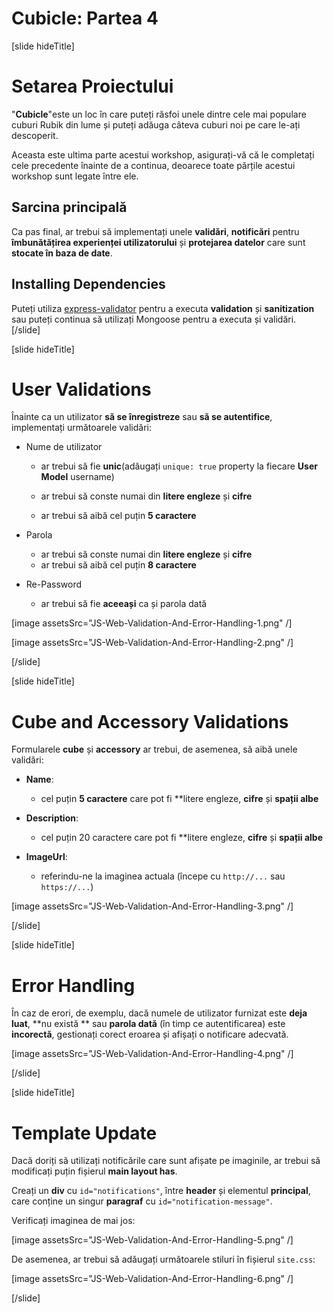 # Cubicle: Partea 4

[slide hideTitle]

# Setarea Proiectului

"**Cubicle**"este un loc în care puteți răsfoi unele dintre cele mai populare cuburi Rubik din lume și puteți adăuga câteva cuburi noi pe care le-ați descoperit.

Aceasta este ultima parte acestui workshop, asigurați-vă că le completați cele precedente înainte de a continua, deoarece toate părțile acestui workshop sunt legate între ele.

## Sarcina principală

Ca pas final, ar trebui să implementați unele **validări**, **notificări** pentru **îmbunătățirea experienței utilizatorului** și **protejarea datelor** care sunt **stocate în baza de date**.

## Installing Dependencies

Puteți utiliza [express-validator](https://www.npmjs.com/package/express-validator) pentru a executa **validation** și **sanitization** sau puteți continua să utilizați Mongoose pentru a executa și validări.
[/slide]

[slide hideTitle]
# User Validations

Înainte ca un utilizator **să se înregistreze** sau **să se autentifice**, implementați următoarele validări:

- Nume de utilizator

   - ar trebui să fie **unic**\(adăugați `unique: true` property la fiecare **User Model** username\)

   - ar trebui să conste numai din **litere engleze** și **cifre**
   - ar trebui să aibă cel puțin **5 caractere**

- Parola

   - ar trebui să conste numai din **litere engleze** și **cifre**
   - ar trebui să aibă cel puțin **8 caractere**

- Re\-Password

   - ar trebui să fie **aceeași** ca și parola dată

[image assetsSrc="JS-Web-Validation-And-Error-Handling-1.png" /]

[image assetsSrc="JS-Web-Validation-And-Error-Handling-2.png" /]

[/slide]

[slide hideTitle]

# Cube and Accessory Validations

Formularele **cube** și **accessory** ar trebui, de asemenea, să aibă unele validări:

- **Name**:

   - cel puțin **5 caractere** care pot fi **litere engleze, **cifre** și **spații albe**

- **Description**:

   - cel puțin 20 caractere care pot fi **litere engleze, **cifre** și **spații albe**

- **ImageUrl**:

   - referindu-ne la imaginea actuala \(începe cu `http://...` sau `https://...`\)

[image assetsSrc="JS-Web-Validation-And-Error-Handling-3.png" /]

[/slide]

[slide hideTitle]

# Error Handling

În caz de erori, de exemplu, dacă numele de utilizator furnizat este **deja luat**, **nu există ** sau **parola dată** (în timp ce autentificarea) este **incorectă**, gestionați corect eroarea și afișați o notificare adecvată.

[image assetsSrc="JS-Web-Validation-And-Error-Handling-4.png" /]

[/slide]

[slide hideTitle]

# Template Update

Dacă doriți să utilizați notificările care sunt afișate pe imaginile, ar trebui să modificați puțin fișierul **main layout has**.

Creați un **div** cu `id="notifications"`, între **header** și elementul **principal**, care conține un singur **paragraf** cu `id="notification-message"`.

Verificați imaginea de mai jos:

[image assetsSrc="JS-Web-Validation-And-Error-Handling-5.png" /]

De asemenea, ar trebui să adăugați următoarele stiluri în fișierul `site.css`:

[image assetsSrc="JS-Web-Validation-And-Error-Handling-6.png" /]

[/slide]